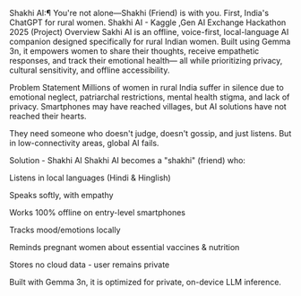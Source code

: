 Shakhi AI:¶
You're not alone—Shakhi (Friend) is with you.
First, India's ChatGPT for rural women.
Shakhi AI - Kaggle ,Gen AI Exchange Hackathon 2025 (Project)
Overview
Sakhi AI is an offline, voice-first, local-language AI companion designed specifically for rural Indian women. Built using Gemma 3n, it empowers women to share their thoughts, receive empathetic responses, and track their emotional health— all while prioritizing privacy, cultural sensitivity, and offline accessibility.

Problem Statement
Millions of women in rural India suffer in silence due to emotional neglect, patriarchal restrictions, mental health stigma, and lack of privacy. Smartphones may have reached villages, but AI solutions have not reached their hearts.

They need someone who doesn't judge, doesn't gossip, and just listens. But in low-connectivity areas, global AI fails.

Solution - Shakhi AI
Shakhi AI becomes a "shakhi" (friend) who:

Listens in local languages (Hindi & Hinglish)

Speaks softly, with empathy

Works 100% offline on entry-level smartphones

Tracks mood/emotions locally

Reminds pregnant women about essential vaccines & nutrition

Stores no cloud data - user remains private

Built with Gemma 3n, it is optimized for private, on-device LLM inference.
